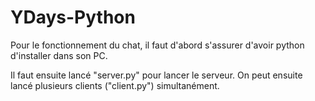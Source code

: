 # YDays-Python

Pour le fonctionnement du chat, il faut d'abord s'assurer d'avoir python d'installer dans son PC.

Il faut ensuite lancé "server.py" pour lancer le serveur.
On peut ensuite lancé plusieurs clients ("client.py") simultanément.
